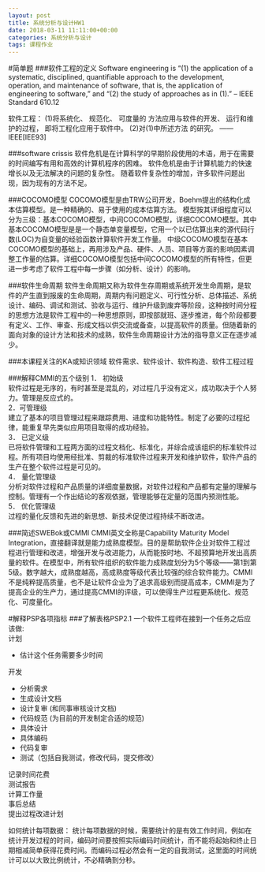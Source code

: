 ```yaml
---
layout: post
title: 系统分析与设计HW1
date: 2018-03-11 11:11:00+00:00
categories: 系统分析与设计
tags: 课程作业
---
```

#简单题
###软件工程的定义
Software engineering is “(1) the application of a systematic, disciplined, quantifiable approach to the development, operation, and maintenance of software, that is, the application of engineering to software,” and “(2) the study of approaches as in (1).” – IEEE Standard 610.12

软件工程： (1)将系统化、 规范化、 可度量的
方法应用与软件的开发、 运行和维护的过程，
即将工程化应用于软件中。 (2)对(1)中所述方法
的研究。 ——IEEE[IEE93]

###software crissis
软件危机是在计算科学的早期阶段使用的术语，用于在需要的时间编写有用和高效的计算机程序的困难。 软件危机是由于计算机能力的快速增长以及无法解决的问题的复杂性。 随着软件复杂性的增加，许多软件问题出现，因为现有的方法不足。

###COCOMO模型
COCOMO模型是由TRW公司开发，Boehm提出的结构化成本估算模型。是一种精确的、易于使用的成本估算方法。
模型按其详细程度可以分为三级：基本COCOMO模型，中间COCOMO模型，详细COCOMO模型。其中基本COCOMO模型是是一个静态单变量模型，它用一个以已估算出来的源代码行数(LOC)为自变量的经验函数计算软件开发工作量。 中级COCOMO模型在基本COCOMO模型的基础上，再用涉及产品、硬件、人员、项目等方面的影响因素调整工作量的估算。详细COCOMO模型包括中间COCOMO模型的所有特性，但更进一步考虑了软件工程中每一步骤（如分析、设计）的影响。

###软件生命周期
软件生命周期又称为软件生存周期或系统开发生命周期，是软件的产生直到报废的生命周期，周期内有问题定义、可行性分析、总体描述、系统设计、编码、调试和测试、验收与运行、维护升级到废弃等阶段，这种按时间分程的思想方法是软件工程中的一种思想原则，即按部就班、逐步推进，每个阶段都要有定义、工作、审查、形成文档以供交流或备查，以提高软件的质量。但随着新的面向对象的设计方法和技术的成熟，软件生命周期设计方法的指导意义正在逐步减少。

###本课程关注的KA或知识领域
软件需求、软件设计、软件构造、软件工程过程

###解释CMMI的五个级别
1． 初始级  
软件过程是无序的，有时甚至是混乱的，对过程几乎没有定义，成功取决于个人努力。管理是反应式的。<br>
2．可管理级<br>
建立了基本的项目管理过程来跟踪费用、进度和功能特性。制定了必要的过程纪律，能重复早先类似应用项目取得的成功经验。<br>
3． 已定义级<br>
已将软件管理和工程两方面的过程文档化、标准化，并综合成该组织的标准软件过程。所有项目均使用经批准、剪裁的标准软件过程来开发和维护软件，软件产品的生产在整个软件过程是可见的。<br>
4． 量化管理级<br>
分析对软件过程和产品质量的详细度量数据，对软件过程和产品都有定量的理解与控制。管理有一个作出结论的客观依据，管理能够在定量的范围内预测性能。<br>
5． 优化管理级<br>
过程的量化反馈和先进的新思想、新技术促使过程持续不断改进。

###简述SWEBok或CMMI
CMMI英文全称是Capability Maturity Model Integration，直接翻译就是能力成熟度模型。目的是帮助软件企业对软件工程过程进行管理和改进，增强开发与改进能力，从而能按时地、不超预算地开发出高质量的软件。在模型中，所有软件组织的软件能力成熟度划分为5个等级——第1到第5级。数字越大，成熟度越高，高成熟度等级代表比较强的综合软件能力。CMMI不是纯粹提高质量，也不是让软件企业为了追求高级别而提高成本，CMMI是为了提高企业的生产力，通过提高CMMI的评级，可以使得生产过程更系统化、规范化、可度量化。


#解释PSP各项指标
###了解表格PSP2.1
一个软件工程师在接到一个任务之后应该做:<br>
计划

* 估计这个任务需要多少时间

开发

* 分析需求
* 生成设计文档
* 设计复审 (和同事审核设计文档)
* 代码规范 (为目前的开发制定合适的规范)
* 具体设计
* 具体编码
* 代码复审
* 测试（包括自我测试，修改代码，提交修改）

记录时间花费<br>
测试报告<br>
计算工作量<br>
事后总结<br>
提出过程改进计划

如何统计每项数据：
统计每项数据的时候，需要统计的是有效工作时间，例如在统计开发过程的时间，编码时间要按照实际编码时间统计，而不能将起始和终止日期相减简单获得花费时间。而编码过程必然会有一定的自我测试，这里面的时间统计可以以大致比例统计，不必精确到分秒。
